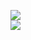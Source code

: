 [![](https://img.shields.io/badge/Made%20With-Github%20Spray-lightgrey.svg?style=for-the-badge&logo=github)](https://github.com/Annihil/github-spray#23970)  
[![](https://i.imgur.com/2DrTn0Z.gif)](https://github.com/Annihil/github-spray)